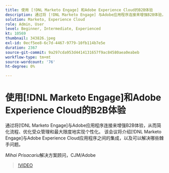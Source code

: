 ```yaml
---
title: 使用 [!DNL Marketo Engage] 和Adobe Experience Cloud的B2B体验
description: 通过将 [!DNL Marketo Engage] 与Adobe应用程序连接来增强B2B体验，以简化流程、简化受众管理和最大限度地实现个性化。
solution: Marketo, Experience Cloud
role: Admin, User
level: Beginner, Intermediate, Experienced
kt: 10569
thumbnail: 343826.jpeg
exl-id: 0ecf5ee8-6c7d-4467-9779-10fb114b7e5e
duration: 2367
source-git-commit: 9a297cda953d4414131657f9ac84580aea0eabeb
workflow-type: tm+mt
source-wordcount: '76'
ht-degree: 0%

---
```


# 使用[!DNL Marketo Engage]和Adobe Experience Cloud的B2B体验

通过将[!DNL Marketo Engage]与Adobe应用程序连接来增强B2B体验，从而简化流程、优化受众管理和最大限度地实现个性化。 该会议将介绍[!DNL Marketo Engage]与Adobe Experience Cloud应用程序之间的集成，以及可以解决哪些棘手问题。

*Mihai Prisacariu*&#x200B;解决方案顾问，CJM/Adobe

>[!VIDEO](https://video.tv.adobe.com/v/343826/?quality=12&learn=on)
